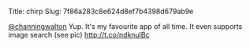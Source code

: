 Title: chirp
Slug: 7f86a283c8e624d8ef7b4398d679ab9e

<a href="http://twitter.com/channingwalton">@channingwalton</a> Yup. It's my favourite app of all time. It even supports image search (see pic) <a href="http://t.co/ndknulBc">http://t.co/ndknulBc</a>

